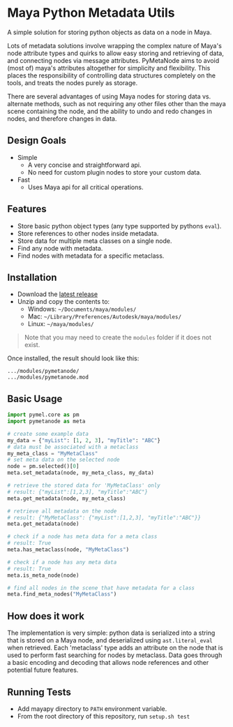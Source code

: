 # Maya Python Metadata Utils

A simple solution for storing python objects as data on a node in Maya.

Lots of metadata solutions involve wrapping the complex nature of Maya's node attribute types and quirks to allow easy
storing and retrieving of data, and connecting nodes via message attributes. PyMetaNode aims to avoid (most of) maya's
attributes altogether for simplicity and flexibility. This places the responsibility of controlling data structures
completely on the tools, and treats the nodes purely as storage.

There are several advantages of using Maya nodes for storing data vs. alternate methods, such as not requiring any other
files other than the maya scene containing the node, and the ability to undo and redo changes in nodes, and therefore
changes in data.

## Design Goals

- Simple
  - A very concise and straightforward api.
  - No need for custom plugin nodes to store your custom data.
- Fast
  - Uses Maya api for all critical operations.

## Features

- Store basic python object types (any type supported by pythons `eval`).
- Store references to other nodes inside metadata.
- Store data for multiple meta classes on a single node.
- Find any node with metadata.
- Find nodes with metadata for a specific metaclass.

## Installation

- Download the [latest release](https://github.com/bohdon/maya-pymetanode/releases/latest)
- Unzip and copy the contents to:
  - Windows: `~/Documents/maya/modules/`
  - Mac: `~/Library/Preferences/Autodesk/maya/modules/`
  - Linux: `~/maya/modules/`

> Note that you may need to create the `modules` folder if it does not exist.

Once installed, the result should look like this:

```
.../modules/pymetanode/
.../modules/pymetanode.mod
```

## Basic Usage

```python
import pymel.core as pm
import pymetanode as meta

# create some example data
my_data = {"myList": [1, 2, 3], "myTitle": "ABC"}
# data must be associated with a metaclass
my_meta_class = "MyMetaClass"
# set meta data on the selected node
node = pm.selected()[0]
meta.set_metadata(node, my_meta_class, my_data)

# retrieve the stored data for 'MyMetaClass' only
# result: {"myList":[1,2,3], "myTitle":"ABC"}
meta.get_metadata(node, my_meta_class)

# retrieve all metadata on the node
# result: {"MyMetaClass": {"myList":[1,2,3], "myTitle":"ABC"}}
meta.get_metadata(node)

# check if a node has meta data for a meta class
# result: True
meta.has_metaclass(node, "MyMetaClass")

# check if a node has any meta data
# result: True
meta.is_meta_node(node)

# find all nodes in the scene that have metadata for a class
meta.find_meta_nodes("MyMetaClass")
```

## How does it work

The implementation is very simple: python data is serialized into a string that is stored on a Maya node, and
deserialized using `ast.literal_eval` when retrieved. Each 'metaclass' type adds an attribute on the node that is used
to perform fast searching for nodes by metaclass. Data goes through a basic encoding and decoding that allows node
references and other potential future features.

## Running Tests

- Add mayapy directory to `PATH` environment variable.
- From the root directory of this repository, run `setup.sh test`
